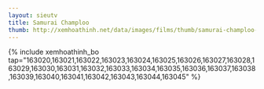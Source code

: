 ```yaml
---
layout: sieutv
title: Samurai Champloo
thumb: http://xemhoathinh.net/data/images/films/thumb/samurai-champloo-samurai-champloo-2004.jpg
---
```

{% include xemhoathinh_bo tap="163020,163021,163022,163023,163024,163025,163026,163027,163028,163029,163030,163031,163032,163033,163034,163035,163036,163037,163038,163039,163040,163041,163042,163043,163044,163045" %} 
